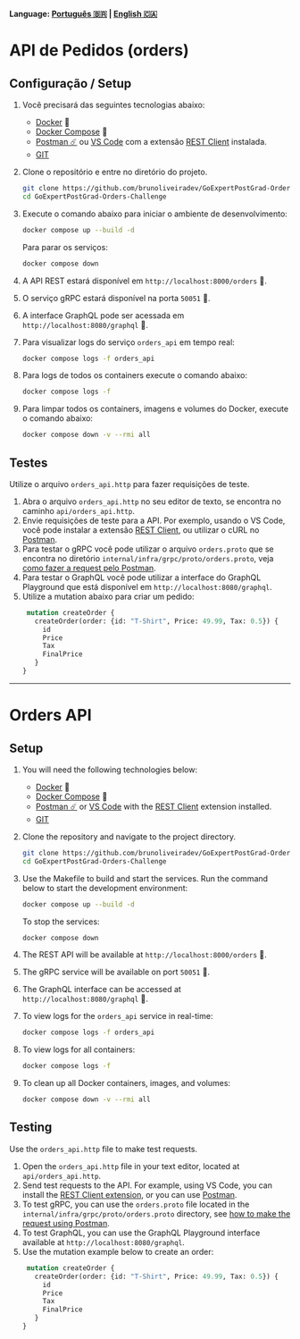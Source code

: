 **Language: [Português 🇧🇷](#api-de-pedidos-orders) | [English 🇨🇦](#orders-api)**

# API de Pedidos (orders)

## Configuração / Setup

1. Você precisará das seguintes tecnologias abaixo:
   - [Docker](https://docs.docker.com/get-docker/) 🐳
   - [Docker Compose](https://docs.docker.com/compose/install/) 🐳
   - [Postman ☄️](https://www.postman.com/downloads/) ou [VS Code](https://code.visualstudio.com/download) com a extensão [REST Client](https://marketplace.visualstudio.com/items?itemName=humao.rest-client) instalada.
   - [GIT](https://git-scm.com/downloads)

2. Clone o repositório e entre no diretório do projeto.
   ```sh
   git clone https://github.com/brunoliveiradev/GoExpertPostGrad-Orders-Challenge.git
   cd GoExpertPostGrad-Orders-Challenge
   ```
   
3. Execute o comando abaixo para iniciar o ambiente de desenvolvimento:
   ```sh
   docker compose up --build -d
   ```

   Para parar os serviços:
   ```sh
   docker compose down
   ```

4. A API REST estará disponível em `http://localhost:8000/orders` 🚀.

5. O serviço gRPC estará disponível na porta `50051` 🚀.

6. A interface GraphQL pode ser acessada em `http://localhost:8080/graphql` 🚀.

7. Para visualizar logs do serviço `orders_api` em tempo real:
    ```sh
    docker compose logs -f orders_api
    ```

8. Para logs de todos os containers execute o comando abaixo:
   ```sh
   docker compose logs -f
   ```

9. Para limpar todos os containers, imagens e volumes do Docker, execute o comando abaixo:
   ```sh
   docker compose down -v --rmi all
   ```

## Testes

Utilize o arquivo `orders_api.http` para fazer requisições de teste.

1. Abra o arquivo `orders_api.http` no seu editor de texto, se encontra no caminho `api/orders_api.http`. 
2. Envie requisições de teste para a API. Por exemplo, usando o VS Code, você pode instalar a extensão [REST Client](https://marketplace.visualstudio.com/items?itemName=humao.rest-client), ou utilizar o cURL no [Postman](https://www.postman.com/downloads/).
3. Para testar o gRPC você pode utilizar o arquivo `orders.proto` que se encontra no diretório `internal/infra/grpc/proto/orders.proto`, veja [como fazer a request pelo Postman](https://learning.postman.com/docs/sending-requests/grpc/grpc-request-interface/).
4. Para testar o GraphQL você pode utilizar a interface do GraphQL Playground que está disponível em `http://localhost:8080/graphql`.
5. Utilize a mutation abaixo para criar um pedido:
   ```graphql
    mutation createOrder {
      createOrder(order: {id: "T-Shirt", Price: 49.99, Tax: 0.5}) {
        id
        Price
        Tax
        FinalPrice
      }
   }
   ```

---

# Orders API

## Setup

1. You will need the following technologies below:
   - [Docker](https://docs.docker.com/get-docker/) 🐳
   - [Docker Compose](https://docs.docker.com/compose/install/) 🐳
   - [Postman ☄️](https://www.postman.com/downloads/) or [VS Code](https://code.visualstudio.com/download) with the [REST Client](https://marketplace.visualstudio.com/items?itemName=humao.rest-client) extension installed.
   - [GIT](https://git-scm.com/downloads)

2. Clone the repository and navigate to the project directory.
   ```sh
   git clone https://github.com/brunoliveiradev/GoExpertPostGrad-Orders-Challenge.git
   cd GoExpertPostGrad-Orders-Challenge
   ```
   
3. Use the Makefile to build and start the services. Run the command below to start the development environment:
   ```sh
   docker compose up --build -d
   ```

   To stop the services:
   ```sh
   docker compose down
   ```

4. The REST API will be available at `http://localhost:8000/orders` 🚀.

5. The gRPC service will be available on port `50051` 🚀.

6. The GraphQL interface can be accessed at `http://localhost:8080/graphql` 🚀.

7. To view logs for the `orders_api` service in real-time:
    ```sh
    docker compose logs -f orders_api
    ```

8. To view logs for all containers:
   ```sh
   docker compose logs -f
   ```

9. To clean up all Docker containers, images, and volumes:
   ```sh
   docker compose down -v --rmi all
   ```

## Testing

Use the `orders_api.http` file to make test requests.

1. Open the `orders_api.http` file in your text editor, located at `api/orders_api.http`.
2. Send test requests to the API. For example, using VS Code, you can install the [REST Client extension](https://marketplace.visualstudio.com/items?itemName=humao.rest-client), or you can use [Postman](https://www.postman.com/downloads/).
3. To test gRPC, you can use the `orders.proto` file located in the `internal/infra/grpc/proto/orders.proto` directory, see [how to make the request using Postman](https://learning.postman.com/docs/sending-requests/grpc/grpc-request-interface/).
4. To test GraphQL, you can use the GraphQL Playground interface available at `http://localhost:8080/graphql`.
5. Use the mutation example below to create an order:
   ```graphql
    mutation createOrder {
      createOrder(order: {id: "T-Shirt", Price: 49.99, Tax: 0.5}) {
        id
        Price
        Tax
        FinalPrice
      }
   }
   ```